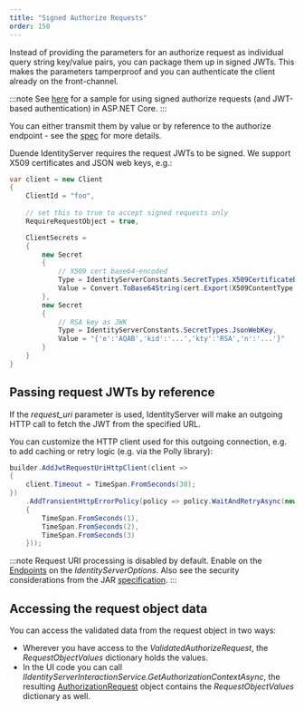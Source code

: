 ```yaml
---
title: "Signed Authorize Requests"
order: 150
---
```


Instead of providing the parameters for an authorize request as individual query string key/value pairs, you can package them up in signed JWTs.
This makes the parameters tamperproof and you can authenticate the client already on the front-channel.

:::note
See [here](/identityserver/v5/samples/basics#mvc-client-with-jar-and-jwt-based-authentication) for a sample for using signed authorize requests (and JWT-based authentication) in ASP.NET Core.
:::

You can either transmit them by value or by reference to the authorize endpoint - see the [spec](https://openid.net/specs/openid-connect-core-1_0.html#jwtrequests) for more details.

Duende IdentityServer requires the request JWTs to be signed. We support X509 certificates and JSON web keys, e.g.:

```cs
var client = new Client
{
    ClientId = "foo",
    
    // set this to true to accept signed requests only
    RequireRequestObject = true,

    ClientSecrets = 
    {
        new Secret
        {
            // X509 cert base64-encoded
            Type = IdentityServerConstants.SecretTypes.X509CertificateBase64,
            Value = Convert.ToBase64String(cert.Export(X509ContentType.Cert))
        },
        new Secret
        {
            // RSA key as JWK
            Type = IdentityServerConstants.SecretTypes.JsonWebKey,
            Value = "{'e':'AQAB','kid':'...','kty':'RSA','n':'...'}"
        }
    }
}
```

## Passing request JWTs by reference
If the *request_uri* parameter is used, IdentityServer will make an outgoing HTTP call to fetch the JWT from the specified URL.

You can customize the HTTP client used for this outgoing connection, e.g. to add caching or retry logic (e.g. via the Polly library):

```cs
builder.AddJwtRequestUriHttpClient(client =>
{
    client.Timeout = TimeSpan.FromSeconds(30);
})
    .AddTransientHttpErrorPolicy(policy => policy.WaitAndRetryAsync(new[]
    {
        TimeSpan.FromSeconds(1),
        TimeSpan.FromSeconds(2),
        TimeSpan.FromSeconds(3)
    }));
```

:::note
Request URI processing is disabled by default. Enable on the [Endpoints](/identityserver/v5/reference/options#endpoints) on the *IdentityServerOptions*. Also see the security considerations from the JAR [specification](https://tools.ietf.org/html/draft-ietf-oauth-jwsreq-23#section-10.4).
:::

## Accessing the request object data
You can access the validated data from the request object in two ways:

* Wherever you have access to the *ValidatedAuthorizeRequest*, the *RequestObjectValues* dictionary holds the values.
* In the UI code you can call *IIdentityServerInteractionService.GetAuthorizationContextAsync*, the resulting [AuthorizationRequest](/identityserver/v5/reference/services/interaction_service#authorizationrequest) object contains the *RequestObjectValues* dictionary as well.
